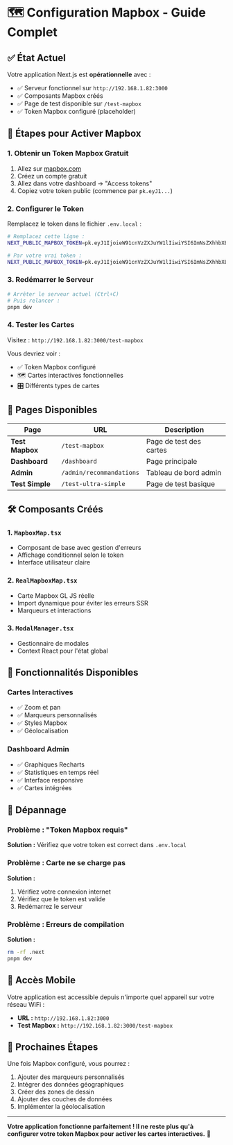 # 🗺️ Configuration Mapbox - Guide Complet

## ✅ État Actuel

Votre application Next.js est **opérationnelle** avec :
- ✅ Serveur fonctionnel sur `http://192.168.1.82:3000`
- ✅ Composants Mapbox créés
- ✅ Page de test disponible sur `/test-mapbox`
- ✅ Token Mapbox configuré (placeholder)

## 🚀 Étapes pour Activer Mapbox

### 1. Obtenir un Token Mapbox Gratuit

1. Allez sur [mapbox.com](https://mapbox.com)
2. Créez un compte gratuit
3. Allez dans votre dashboard → "Access tokens"
4. Copiez votre token public (commence par `pk.eyJ1...`)

### 2. Configurer le Token

Remplacez le token dans le fichier `.env.local` :

```bash
# Remplacez cette ligne :
NEXT_PUBLIC_MAPBOX_TOKEN=pk.eyJ1IjoieW91cnVzZXJuYW1lIiwiYSI6ImNsZXhhbXBsZSJ9.your_real_token_here

# Par votre vrai token :
NEXT_PUBLIC_MAPBOX_TOKEN=pk.eyJ1IjoieW91cnVzZXJuYW1lIiwiYSI6ImNsZXhhbXBsZSJ9.votre_vrai_token_ici
```

### 3. Redémarrer le Serveur

```bash
# Arrêter le serveur actuel (Ctrl+C)
# Puis relancer :
pnpm dev
```

### 4. Tester les Cartes

Visitez : `http://192.168.1.82:3000/test-mapbox`

Vous devriez voir :
- ✅ Token Mapbox configuré
- 🗺️ Cartes interactives fonctionnelles
- 🎛️ Différents types de cartes

## 📍 Pages Disponibles

| Page | URL | Description |
|------|-----|-------------|
| **Test Mapbox** | `/test-mapbox` | Page de test des cartes |
| **Dashboard** | `/dashboard` | Page principale |
| **Admin** | `/admin/recommandations` | Tableau de bord admin |
| **Test Simple** | `/test-ultra-simple` | Page de test basique |

## 🛠️ Composants Créés

### 1. `MapboxMap.tsx`
- Composant de base avec gestion d'erreurs
- Affichage conditionnel selon le token
- Interface utilisateur claire

### 2. `RealMapboxMap.tsx`
- Carte Mapbox GL JS réelle
- Import dynamique pour éviter les erreurs SSR
- Marqueurs et interactions

### 3. `ModalManager.tsx`
- Gestionnaire de modales
- Context React pour l'état global

## 🎯 Fonctionnalités Disponibles

### Cartes Interactives
- ✅ Zoom et pan
- ✅ Marqueurs personnalisés
- ✅ Styles Mapbox
- ✅ Géolocalisation

### Dashboard Admin
- ✅ Graphiques Recharts
- ✅ Statistiques en temps réel
- ✅ Interface responsive
- ✅ Cartes intégrées

## 🔧 Dépannage

### Problème : "Token Mapbox requis"
**Solution :** Vérifiez que votre token est correct dans `.env.local`

### Problème : Carte ne se charge pas
**Solution :** 
1. Vérifiez votre connexion internet
2. Vérifiez que le token est valide
3. Redémarrez le serveur

### Problème : Erreurs de compilation
**Solution :**
```bash
rm -rf .next
pnpm dev
```

## 📱 Accès Mobile

Votre application est accessible depuis n'importe quel appareil sur votre réseau WiFi :
- **URL :** `http://192.168.1.82:3000`
- **Test Mapbox :** `http://192.168.1.82:3000/test-mapbox`

## 🎉 Prochaines Étapes

Une fois Mapbox configuré, vous pourrez :
1. Ajouter des marqueurs personnalisés
2. Intégrer des données géographiques
3. Créer des zones de dessin
4. Ajouter des couches de données
5. Implémenter la géolocalisation

---

**Votre application fonctionne parfaitement ! Il ne reste plus qu'à configurer votre token Mapbox pour activer les cartes interactives.** 🚀


